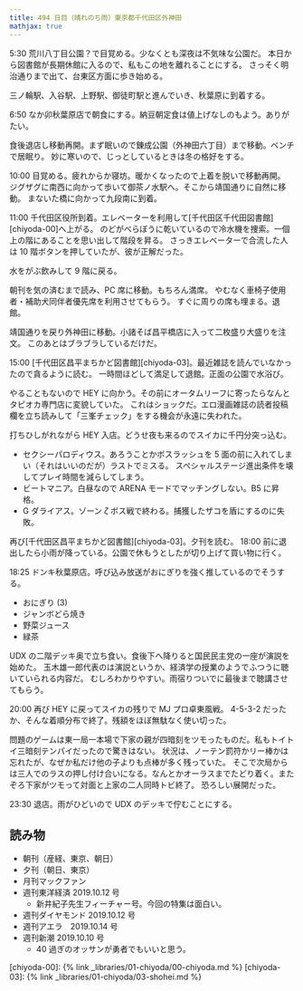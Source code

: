 ```yaml
---
title: 494 日目（晴れのち雨）東京都千代田区外神田
mathjax: true
---
```


5:30 荒川八丁目公園？で目覚める。少なくとも深夜は不気味な公園だ。
本日から図書館が長期休館に入るので、私もこの地を離れることにする。
さっそく明治通りまで出て、台東区方面に歩き始める。

三ノ輪駅、入谷駅、上野駅、御徒町駅と進んでいき、秋葉原に到着する。

6:50 なか卯秋葉原店で朝食にする。納豆朝定食は値上げなしのもよう。ありがたい。

食後退店し移動再開。まず眠いので錬成公園（外神田六丁目）まで移動。ベンチで居眠り。
妙に寒いので、じっとしているときは冬の格好をする。

10:00 目覚める。疲れからか寝坊。暖かくなったので上着を脱いで移動再開。
ジグザグに南西に向かって歩いて御茶ノ水駅へ。そこから靖国通りに自然に移動。
まないた橋に向かって九段南に到着。

11:00 千代田区役所到着。エレベーターを利用して[千代田区千代田図書館][chiyoda-00]へ上がる。
のどがべらぼうに乾いているので冷水機を捜索。一個上の階にあることを思い出して階段を昇る。
さっきエレベーターで合流した人は 10 階ボタンを押していたが、彼が正解だった。

水をがぶ飲みして 9 階に戻る。

朝刊を気の済むまで読み、PC 席に移動。もちろん満席。
やむなく車椅子使用者・補助犬同伴者優先席を利用させてもらう。
すぐに周りの席も埋まる。退館。

靖国通りを戻り外神田に移動。小諸そば昌平橋店に入って二枚盛り大盛りを注文。
このあとはブラブラしているだけだ。

15:00 [千代田区昌平まちかど図書館][chiyoda-03]。最近雑誌を読んでいなかったので貪るように読む。
一時間ほどして満足して退館。正面の公園で水浴び。

やることもないので HEY に向かう。その前にオータムリーフに寄ったらなんとタピオカ専門店に変貌していた。
これはショックだ。エロ漫画雑誌の読者投稿欄を立ち読みして「三峯チェック」をする機会が永遠に失われた。

打ちひしがれながら HEY 入店。どうせ夜も来るのでスイカに千円分突っ込む。

* セクシーパロディウス。あろうことかボスラッシュを 5 面の前に入れてしまい（それはいいのだが）ラストでミスる。
  スペシャルステージ進出条件を壊してプレイ時間を減らしてしまう。
* ビートマニア。白昼なので ARENA モードでマッチングしない。B5 に昇格。
* G ダライアス。ゾーン $\zeta$ ボス戦で終わる。捕獲したザコを盾にするのに失敗。

再び[千代田区昌平まちかど図書館][chiyoda-03]。夕刊を読む。
18:00 前に退出したら小雨が降っている。公園で休もうとしたが切り上げて買い物に行く。

18:25 ドンキ秋葉原店。呼び込み放送がおにぎりを強く推しているのでそうする。

* おにぎり (3)
* ジャンボどら焼き
* 野菜ジュース
* 緑茶

UDX の二階デッキ奥で立ち食い。食後下へ降りると国民民主党の一座が演説を始めた。
玉木雄一郎代表のは演説というか、経済学の授業のようでふつうに聴いていられる内容だ。
むしろわかりやすい。雨宿りついでに最後まで聴講させてもらう。

20:00 再び HEY に戻ってスイカの残りで MJ プロ卓東風戦。
4-5-3-2 だったか、そんな着順分布で終了。残額をほぼ無駄なく使い切った。

問題のゲームは東一局一本場で下家の親が四暗刻をツモったものだ。私もトイトイ三暗刻テンパイだったので驚きはない。
状況は、ノーテン罰符かリー棒かは忘れたが、なぜか私だけ他の子よりも点棒が多く残っていた。
そこで次局からは三人でのラスの押し付け合いになる。なんとかオーラスまでたどり着く。またぞろ下家がツモって対面と上家の二人同時トビ終了。
恐ろしい展開だった。

23:30 退店。雨がひどいので UDX のデッキで佇むことにする。

## 読み物

* 朝刊（産経、東京、朝日）
* 夕刊（朝日、東京）
* 月刊マックファン
* 週刊東洋経済 2019.10.12 号
  * 新井紀子先生フィーチャー号。今回の特集は面白い。
* 週刊ダイヤモンド 2019.10.12 号
* 週刊アエラ　2019.10.14 号
* 週刊新潮 2019.10.10 号
  * 40 過ぎのオッサンが勇者でもいいと思う。

[chiyoda-00]: {% link _libraries/01-chiyoda/00-chiyoda.md %}
[chiyoda-03]: {% link _libraries/01-chiyoda/03-shohei.md %}
